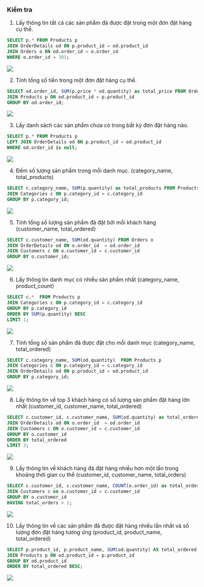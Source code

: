 ### Kiểm tra 

1. Lấy thông tin tất cả các sản phẩm đã được đặt trong một đơn đặt hàng cụ thể.

```sql
SELECT p.* FROM Products p
JOIN OrderDetails od ON p.product_id = od.product_id
JOIN Orders o ON od.order_id = o.order_id
WHERE o.order_id = 301;
```

![](./1.PNG)

2. Tính tổng số tiền trong một đơn đặt hàng cụ thể.

```sql
SELECT od.order_id, SUM(p.price * od.quantity) as total_price FROM OrderDetails od
JOIN Products p ON od.product_id = p.product_id
GROUP BY od.order_id;
```

![](./2.PNG)

3. Lấy danh sách các sản phẩm chưa có trong bất kỳ đơn đặt hàng nào.

```sql
SELECT p.* FROM Products p 
LEFT JOIN OrderDetails od ON p.product_id = od.product_id
WHERE od.order_id is null;
```

![](./3.PNG)

4. Đếm số lượng sản phẩm trong mỗi danh mục. (category_name, total_products)

```sql
SELECT c.category_name, SUM(p.quantity) as total_products FROM Products p 
JOIN Categories c ON p.category_id = c.category_id
GROUP BY p.category_id;
```

![](./4.PNG)

5. Tính tổng số lượng sản phẩm đã đặt bởi mỗi khách hàng (customer_name, total_ordered)

```sql
SELECT c.customer_name, SUM(od.quantity) FROM Orders o 
JOIN OrderDetails od ON o.order_id  = od.order_id
JOIN Customers c ON o.customer_id = c.customer_id 
GROUP BY o.customer_id;
```

![](./5.PNG)

6. Lấy thông tin danh mục có nhiều sản phẩm nhất (category_name, product_count)

```sql
SELECT c.*  FROM Products p 
JOIN Categories c ON p.category_id = c.category_id
GROUP BY p.category_id
ORDER BY SUM(p.quantity) DESC 
LIMIT 1;
```

![](./6.PNG)

7. Tính tổng số sản phẩm đã được đặt cho mỗi danh mục (category_name, total_ordered)

```sql
SELECT c.category_name, SUM(od.quantity)  FROM Products p
JOIN Categories c ON p.category_id = c.category_id
JOIN OrderDetails od ON p.product_id = od.product_id
GROUP BY p.category_id;
```

![](./7.PNG)

8. Lấy thông tin về top 3 khách hàng có số lượng sản phẩm đặt hàng lớn nhất (customer_id, customer_name, total_ordered)

```sql
SELECT c.customer_id, c.customer_name, SUM(od.quantity) as total_ordered FROM Orders o 
JOIN OrderDetails od ON o.order_id  = od.order_id
JOIN Customers c ON o.customer_id = c.customer_id 
GROUP BY o.customer_id
ORDER BY total_ordered
LIMIT 3;
```

![](./8.PNG)

9. Lấy thông tin về khách hàng đã đặt hàng nhiều hơn một lần trong khoảng thời gian cụ thể (customer_id, customer_name, total_orders)

```sql
SELECT c.customer_id, c.customer_name, COUNT(o.order_id) as total_orders FROM Orders o 
JOIN Customers c on o.customer_id = c.customer_id
GROUP BY o.customer_id 
HAVING total_orders > 1;
```

![](./9.PNG)

10. Lấy thông tin về các sản phẩm đã được đặt hàng nhiều lần nhất và số lượng đơn đặt hàng tương ứng (product_id, product_name, total_ordered)

```sql
SELECT p.product_id, p.product_name, SUM(od.quantity) AS total_ordered FROM OrderDetails od 
JOIN Products p ON od.product_id = p.product_id
GROUP BY od.product_id
ORDER BY total_ordered DESC;
```

![](./10.PNG)


